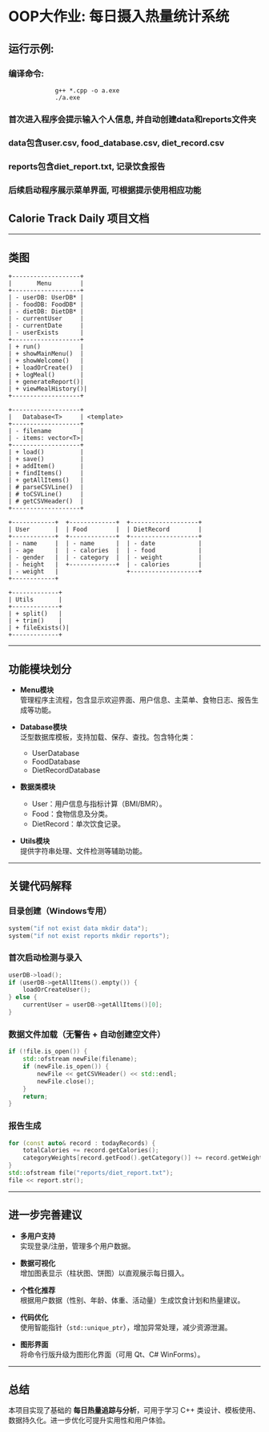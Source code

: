 # OOP大作业: 每日摄入热量统计系统

## 运行示例: 
###          编译命令: 
```          cd code 
             g++ *.cpp -o a.exe
             ./a.exe
```
###          首次进入程序会提示输入个人信息, 并自动创建data和reports文件夹
###          data包含user.csv, food_database.csv, diet_record.csv
###          reports包含diet_report.txt, 记录饮食报告
###          后续启动程序展示菜单界面, 可根据提示使用相应功能



## Calorie Track Daily 项目文档

---

## 类图

```plaintext
+-------------------+
|       Menu        |
+-------------------+
| - userDB: UserDB* |
| - foodDB: FoodDB* |
| - dietDB: DietDB* |
| - currentUser     |
| - currentDate     |
| - userExists      |
+-------------------+
| + run()           |
| + showMainMenu()  |
| + showWelcome()   |
| + loadOrCreate()  |
| + logMeal()       |
| + generateReport()|
| + viewMealHistory()|
+-------------------+

+-------------------+
|   Database<T>     | <template>
+-------------------+
| - filename        |
| - items: vector<T>|
+-------------------+
| + load()          |
| + save()          |
| + addItem()       |
| + findItems()     |
| + getAllItems()   |
| # parseCSVLine()  |
| # toCSVLine()     |
| # getCSVHeader()  |
+-------------------+

+------------+  +-------------+  +-------------------+
| User       |  | Food        |  | DietRecord        |
+------------+  +-------------+  +-------------------+
| - name     |  | - name      |  | - date            |
| - age      |  | - calories  |  | - food            |
| - gender   |  | - category  |  | - weight          |
| - height   |  +-------------+  | - calories        |
| - weight   |                   +-------------------+
+------------+

+-------------+
| Utils       |
+-------------+
| + split()   |
| + trim()    |
| + fileExists()|
+-------------+
```

---

## 功能模块划分

- **Menu模块**  
  管理程序主流程，包含显示欢迎界面、用户信息、主菜单、食物日志、报告生成等功能。

- **Database模块**  
  泛型数据库模板，支持加载、保存、查找。包含特化类：  
  - UserDatabase  
  - FoodDatabase  
  - DietRecordDatabase  

- **数据类模块**  
  - User：用户信息与指标计算（BMI/BMR）。  
  - Food：食物信息及分类。  
  - DietRecord：单次饮食记录。  

- **Utils模块**  
  提供字符串处理、文件检测等辅助功能。

---

## 关键代码解释

### 目录创建（Windows专用）

```cpp
system("if not exist data mkdir data");
system("if not exist reports mkdir reports");
```

### 首次启动检测与录入
```cpp
userDB->load();
if (userDB->getAllItems().empty()) {
    loadOrCreateUser();
} else {
    currentUser = userDB->getAllItems()[0];
}
```

### 数据文件加载（无警告 + 自动创建空文件）
```cpp
if (!file.is_open()) {
    std::ofstream newFile(filename);
    if (newFile.is_open()) {
        newFile << getCSVHeader() << std::endl;
        newFile.close();
    }
    return;
}
```

### 报告生成
```cpp
for (const auto& record : todayRecords) {
    totalCalories += record.getCalories();
    categoryWeights[record.getFood().getCategory()] += record.getWeight();
}
std::ofstream file("reports/diet_report.txt");
file << report.str();
```

---

## 进一步完善建议

- **多用户支持**  
  实现登录/注册，管理多个用户数据。

- **数据可视化**  
  增加图表显示（柱状图、饼图）以直观展示每日摄入。

- **个性化推荐**  
  根据用户数据（性别、年龄、体重、活动量）生成饮食计划和热量建议。

- **代码优化**  
  使用智能指针（`std::unique_ptr`），增加异常处理，减少资源泄漏。

- **图形界面**  
  将命令行版升级为图形化界面（可用 Qt、C# WinForms）。

---

## 总结
本项目实现了基础的 **每日热量追踪与分析**，可用于学习 C++ 类设计、模板使用、数据持久化。进一步优化可提升实用性和用户体验。
